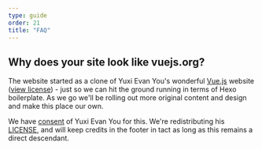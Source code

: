 ```yaml
---
type: guide
order: 21
title: "FAQ"
---
```


## Why does your site look like vuejs.org?

The website started as a clone of Yuxi Evan You's wonderful [Vue.js](http://vuejs.org/) website ([view license](website/VUEORG_LICENSE)) - just so we can hit the ground running in terms of Hexo boilerplate. As we go we'll be rolling out more original content and design and make this place our own. 

We have <a href="https://twitter.com/youyuxi/status/672441843183960067">consent</a> of Yuxi Evan You for this. We're redistributing his <a href="https://github.com/transloadit/uppy/blob/master/website/VUEORG_LICENSE">LICENSE</a>, and will keep credits in the footer in tact as long as this remains a direct descendant.
